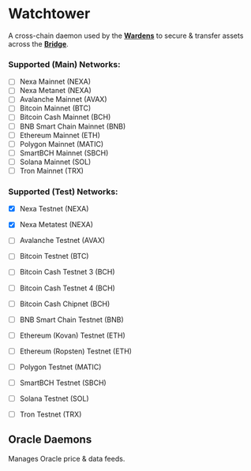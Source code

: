 # Watchtower

A cross-chain daemon used by the [__Wardens__](https://docs.nexa.exchange/wardens) to secure & transfer assets across the [__Bridge__](https://docs.nexa.exchange/bridge).

### Supported (Main) Networks:

- [ ] Nexa Mainnet (NEXA)
- [ ] Nexa Metanet (NEXA)
- [ ] Avalanche Mainnet (AVAX)
- [ ] Bitcoin Mainnet (BTC)
- [ ] Bitcoin Cash Mainnet (BCH)
- [ ] BNB Smart Chain Mainnet (BNB)
- [ ] Ethereum Mainnet (ETH)
- [ ] Polygon Mainnet (MATIC)
- [ ] SmartBCH Mainnet (SBCH)
- [ ] Solana Mainnet (SOL)
- [ ] Tron Mainnet (TRX)

### Supported (Test) Networks:

- [x] Nexa Testnet (NEXA)
- [x] Nexa Metatest (NEXA)
- [ ] Avalanche Testnet (AVAX)
- [ ] Bitcoin Testnet (BTC)
- [ ] Bitcoin Cash Testnet 3 (BCH)
- [ ] Bitcoin Cash Testnet 4 (BCH)
- [ ] Bitcoin Cash Chipnet (BCH)
- [ ] BNB Smart Chain Testnet (BNB)
- [ ] Ethereum (Kovan) Testnet (ETH)
- [ ] Ethereum (Ropsten) Testnet (ETH)
- [ ] Polygon Testnet (MATIC)
- [ ] SmartBCH Testnet (SBCH)
- [ ] Solana Testnet (SOL)
- [ ] Tron Testnet (TRX)


## Oracle Daemons

Manages Oracle price & data feeds.
